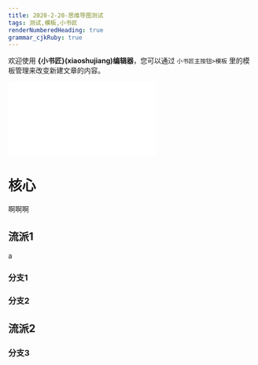 ```yaml
---
title: 2020-2-20-思维导图测试 
tags: 测试,模板,小书匠
renderNumberedHeading: true
grammar_cjkRuby: true
---
```



欢迎使用 **{小书匠}(xiaoshujiang)编辑器**，您可以通过 `小书匠主按钮>模板` 里的模板管理来改变新建文章的内容。

![Diagram](./attachments/1582163098919.drawio.html)

# 核心

啊啊啊

## 流派1
a
### 分支1
### 分支2

## 流派2
### 分支3